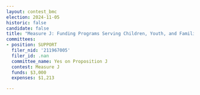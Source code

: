 ```yaml
---
layout: contest_bmc
election: 2024-11-05
historic: false
candidate: false
title: "Measure J: Funding Programs Serving Children, Youth, and Families"
committees:
- position: SUPPORT
  filer_nid: '211967005'
  filer_id: .nan
  committee_name: Yes on Proposition J
  contest: Measure J
  funds: $3,000
  expenses: $1,213

---
```

